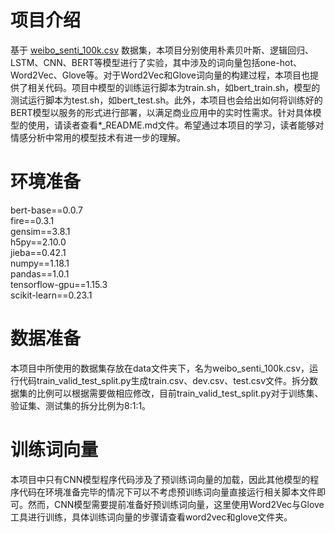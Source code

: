 # 项目介绍 #
基于 [weibo\_senti_100k.csv](https://github.com/SophonPlus/ChineseNlpCorpus/blob/master/datasets/weibo_senti_100k/intro.ipynb) 数据集，本项目分别使用朴素贝叶斯、逻辑回归、LSTM、CNN、BERT等模型进行了实验，其中涉及的词向量包括one-hot、Word2Vec、Glove等。对于Word2Vec和Glove词向量的构建过程，本项目也提供了相关代码。项目中模型的训练运行脚本为train.sh，如bert\_train.sh，模型的测试运行脚本为test.sh，如bert\_test.sh。此外，本项目也会给出如何将训练好的BERT模型以服务的形式进行部署，以满足商业应用中的实时性需求。针对具体模型的使用，请读者查看\*\_README.md文件。希望通过本项目的学习，读者能够对情感分析中常用的模型技术有进一步的理解。
# 环境准备 #
bert-base==0.0.7<br>
fire==0.3.1<br>
gensim==3.8.1<br>
h5py==2.10.0<br>
jieba==0.42.1<br>
numpy==1.18.1<br>
pandas==1.0.1<br>
tensorflow-gpu==1.15.3<br>
scikit-learn==0.23.1<br>
# 数据准备 #
本项目中所使用的数据集存放在data文件夹下，名为weibo\_senti\_100k.csv，运行代码train\_valid\_test_split.py生成train.csv、dev.csv、test.csv文件。拆分数据集的比例可以根据需要做相应修改，目前train\_valid\_test\_split.py对于训练集、验证集、测试集的拆分比例为8:1:1。
# 训练词向量 #
本项目中只有CNN模型程序代码涉及了预训练词向量的加载，因此其他模型的程序代码在环境准备完毕的情况下可以不考虑预训练词向量直接运行相关脚本文件即可。然而，CNN模型需要提前准备好预训练词向量，这里使用Word2Vec与Glove工具进行训练，具体训练词向量的步骤请查看word2vec和glove文件夹。
